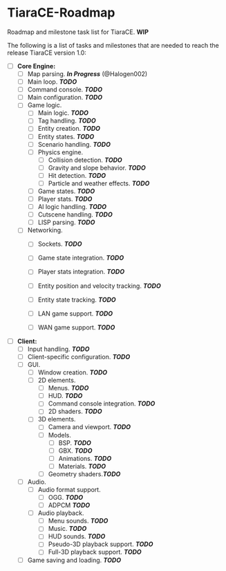 # TiaraCE-Roadmap
Roadmap and milestone task list for TiaraCE. **WIP**

The following is a list of tasks and milestones that are needed to reach the release TiaraCE version 1.0:

- [ ] **Core Engine:**
  - [ ] Map parsing. _**In Progress**_ (@Halogen002)
  - [ ] Main loop. _**TODO**_
  - [ ] Command console. _**TODO**_
  - [ ] Main configuration. _**TODO**_
  - [ ] Game logic.
    - [ ] Main logic. _**TODO**_
    - [ ] Tag handling. _**TODO**_
    - [ ] Entity creation. _**TODO**_
    - [ ] Entity states. _**TODO**_
    - [ ] Scenario handling. _**TODO**_
    - [ ] Physics engine.
      - [ ] Collision detection. _**TODO**_
      - [ ] Gravity and slope behavior. _**TODO**_
      - [ ] Hit detection. _**TODO**_
      - [ ] Particle and weather effects. _**TODO**_
    - [ ] Game states. _**TODO**_
    - [ ] Player stats. _**TODO**_
    - [ ] AI logic handling. _**TODO**_ 
    - [ ] Cutscene handling. _**TODO**_
    - [ ] LISP parsing. _**TODO**_
  - [ ] Networking.
    - [ ] Sockets. _**TODO**_
    - [ ] Game state integration. _**TODO**_
    - [ ] Player stats integration. _**TODO**_
    - [ ] Entity position and velocity tracking. _**TODO**_
    - [ ] Entity state tracking. _**TODO**_
    - [ ] LAN game support. _**TODO**_
    - [ ] WAN game support. _**TODO**_


- [ ] **Client:**
  - [ ] Input handling. _**TODO**_
  - [ ] Client-specific configuration. _**TODO**_
  - [ ] GUI.
      - [ ] Window creation. _**TODO**_
      - [ ] 2D elements.
        - [ ] Menus. _**TODO**_
        - [ ] HUD. _**TODO**_
        - [ ] Command console integration. _**TODO**_
        - [ ] 2D shaders. _**TODO**_
    - [ ] 3D elements.
      - [ ] Camera and viewport. _**TODO**_
      - [ ] Models.
        - [ ] BSP. _**TODO**_
        - [ ] GBX. _**TODO**_
        - [ ] Animations. _**TODO**_
        - [ ] Materials. _**TODO**_
      - [ ] Geometry shaders._**TODO**_
  - [ ] Audio.
    - [ ] Audio format support.
      - [ ] OGG. _**TODO**_
      - [ ] ADPCM _**TODO**_
    - [ ] Audio playback.
      - [ ] Menu sounds. _**TODO**_
      - [ ] Music. _**TODO**_
      - [ ] HUD sounds. _**TODO**_
      - [ ] Pseudo-3D playback support. _**TODO**_
      - [ ] Full-3D playback support. _**TODO**_
  - [ ] Game saving and loading. _**TODO**_
